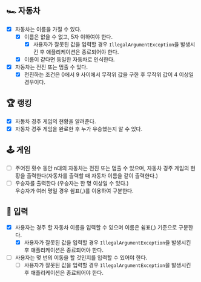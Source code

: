 ## 🏎 자동차

- [x] 자동차는 이름을 가질 수 있다.
  - [x] 이름은 없을 수 없고, 5자 이하여야 한다.
    - [x] 사용자가 잘못된 값을 입력할 경우 `IllegalArgumentException`을 발생시킨 후 애플리케이션은 종료되어야 한다.
  - [x] 이름이 같다면 동일한 자동차로 인식한다.
- [x] 자동차는 전진 또는 멈출 수 있다.
  - [x] 전진하는 조건은 0에서 9 사이에서 무작위 값을 구한 후 무작위 값이 4 이상일 경우이다.

## 🏆 랭킹

- [x] 자동차 경주 게임의 현황을 알려준다.
- [x] 자동차 경주 게임을 완료한 후 누가 우승했는지 알 수 있다.

## 🕹 게임

- [ ] 주어진 횟수 동안 n대의 자동차는 전진 또는 멈출 수 있으며, 자동차 경주 게임의 현황을 출력한다(자동차를 출력할 때 자동차 이름을 같이 출력한다.)
- [ ] 우승자를 출력한다 (우승자는 한 명 이상일 수 있다.) <br>  우승자가 여러 명일 경우 쉼표(,)를 이용하여 구분한다.

## 📝 입력

- [x] 사용자는 경주 할 자동차 이름을 입력할 수 있으며 이름은 쉼표(,) 기준으로 구분한다.
  - [x] 사용자가 잘못된 값을 입력할 경우 `IllegalArgumentException`을 발생시킨 후 애플리케이션은 종료되어야 한다.
- [ ] 사용자는 몇 번의 이동을 할 것인지를 입력할 수 있어야 한다.
  - [ ] 사용자가 잘못된 값을 입력할 경우 `IllegalArgumentException`을 발생시킨 후 애플리케이션은 종료되어야 한다.
